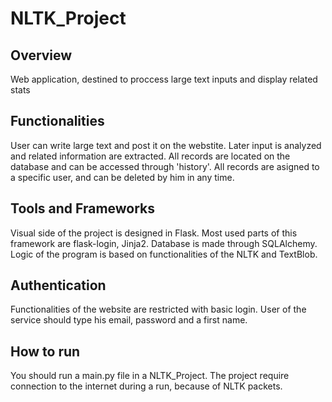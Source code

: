 # NLTK_Project
## Overview
Web application, destined to proccess large text inputs and display related stats

## Functionalities
User can write large text and post it on the webstite. Later input is analyzed and related information are extracted. All records are located on the database and can be accessed through 'history'. All records are asigned to a specific user, and can be deleted by him in any time.


## Tools and Frameworks
Visual side of the project is designed in Flask. Most used parts of this framework are flask-login, Jinja2. Database is made through SQLAlchemy. Logic of the program is based on functionalities of the NLTK and TextBlob.

## Authentication
Functionalities of the website are restricted with basic login. User of the service should type his email, password and a first name.

## How to run
You should run a main.py file in a NLTK_Project. The project require connection to the internet during a run, because of NLTK packets.

